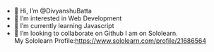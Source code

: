 - 👋 Hi, I’m @DivyanshuBatta
- 👀 I’m interested in Web Development
- 🌱 I’m currently learning Javascript
- 💞️ I’m looking to collaborate on Github
I am on Sololearn.<br>
My Sololearn Profile:https://www.sololearn.com/profile/21686564 
<!---
DivyanshuBatta/DivyanshuBatta is a ✨ special ✨ repository because its `README.md` (this file) appears on your GitHub profile.
You can click the Preview link to take a look at your changes.
--->
